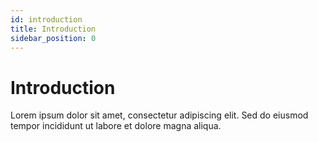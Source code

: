 ```yaml
---
id: introduction
title: Introduction
sidebar_position: 0
---
```


# Introduction


Lorem ipsum dolor sit amet, consectetur adipiscing elit. Sed do eiusmod tempor incididunt ut labore et dolore magna aliqua.
